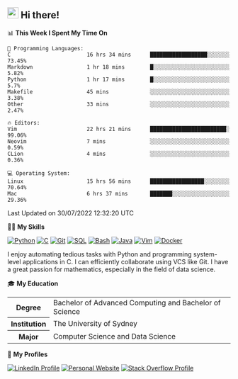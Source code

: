 ## <a href="#"><img src="https://media.giphy.com/media/hvRJCLFzcasrR4ia7z/giphy.gif" width="25px" height="25px"></a> Hi there!

<!--START_SECTION:waka-->
📊 **This Week I Spent My Time On** 

```text
💬 Programming Languages: 
C                        16 hrs 34 mins      ██████████████████░░░░░░░   73.45% 
Markdown                 1 hr 18 mins        █░░░░░░░░░░░░░░░░░░░░░░░░   5.82% 
Python                   1 hr 17 mins        █░░░░░░░░░░░░░░░░░░░░░░░░   5.7% 
Makefile                 45 mins             ░░░░░░░░░░░░░░░░░░░░░░░░░   3.38% 
Other                    33 mins             ░░░░░░░░░░░░░░░░░░░░░░░░░   2.47%

🔥 Editors: 
Vim                      22 hrs 21 mins      ████████████████████████░   99.06% 
Neovim                   7 mins              ░░░░░░░░░░░░░░░░░░░░░░░░░   0.59% 
CLion                    4 mins              ░░░░░░░░░░░░░░░░░░░░░░░░░   0.36%

💻 Operating System: 
Linux                    15 hrs 56 mins      █████████████████░░░░░░░░   70.64% 
Mac                      6 hrs 37 mins       ███████░░░░░░░░░░░░░░░░░░   29.36%

```


 Last Updated on 30/07/2022 12:32:20 UTC
<!--END_SECTION:waka-->

💪🏻 **My Skills**

[![Python](https://img.shields.io/badge/-Python-yellow?style=flat-square&logo=Python)](#)
[![C     ](https://img.shields.io/badge/-C-blue?style=flat-square&logo=C)](#)
[![Git   ](https://img.shields.io/badge/-Git-grey?style=flat-square&logo=Git)](#)
[![SQL   ](https://img.shields.io/badge/-SQL-grey?style=flat-square&logo=SQLite)](#)
[![Bash  ](https://img.shields.io/badge/-Bash-grey?style=flat-square&logo=GNU-Bash)](#)
[![Java  ](https://img.shields.io/badge/-Java-grey?style=flat-square&logo=OpenJDK)](#)
[![Vim   ](https://img.shields.io/badge/-Vim-grey?style=flat-square&logo=Vim)](#)
[![Docker](https://img.shields.io/badge/-Docker-grey?style=flat-square&logo=Docker)](#)

I enjoy automating tedious tasks with Python and programming system-level applications in C. I can efficiently collaborate using VCS like Git. I have a great passion for mathematics, especially in the field of data science.

🎓 **My Education**

<table>
<tr>
    <th>Degree</th>
    <td>Bachelor of Advanced Computing and Bachelor of Science</td>
</tr>
<tr>
    <th>Institution</th>
    <td>The University of Sydney</td>
</tr>
<tr>
    <th>Major</th>
    <td>Computer Science and Data Science</td>
</tr>
</table>

🔗 **My Profiles**

[![LinkedIn Profile](https://img.shields.io/badge/-LinkedIn-blue?style=social&logo=LinkedIn)](https://www.linkedin.com/in/ziao-ji)
[![Personal Website](https://img.shields.io/badge/-Personal%20Website-blue?style=social&logo=Bootstrap)](https://www.jiziao.works)
[![Stack Overflow Profile](https://img.shields.io/badge/-Stack%20Overflow-blue?style=social&logo=StackOverflow)](https://stackoverflow.com/users/11658924/spearandshield)
